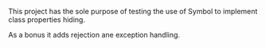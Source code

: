This project has the sole purpose of testing the use of Symbol to implement class properties hiding.

As a bonus it adds rejection ane exception handling.

